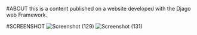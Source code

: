 #ABOUT
this is a content published on a website developed with the Djago web Framework.

#SCREENSHOT
![Screenshot (129)](https://github.com/user-attachments/assets/0e11c9af-7d62-4032-8d4e-4359d3c646e8)
![Screenshot (131)](https://github.com/user-attachments/assets/40c8934d-d227-4fe7-9cd1-3e7a5393c973)
